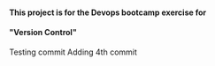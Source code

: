 #### This project is for the Devops bootcamp exercise for 
#### "Version Control" 
Testing commit
Adding 4th commit

